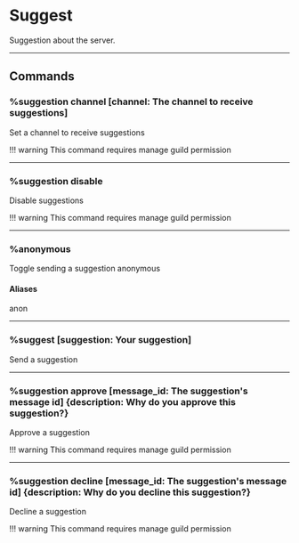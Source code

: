 # Suggest
Suggestion about the server.

---

## Commands

### %suggestion channel [channel: The channel to receive suggestions]
Set a channel to receive suggestions

!!! warning
    This command requires manage guild permission

---

### %suggestion disable
Disable suggestions

!!! warning
    This command requires manage guild permission

---

### %anonymous
Toggle sending a suggestion anonymous

#### Aliases
anon

---

### %suggest [suggestion: Your suggestion]
Send a suggestion

---

### %suggestion approve [message_id: The suggestion's message id] {description: Why do you approve this suggestion?}
Approve a suggestion

!!! warning
    This command requires manage guild permission

---

### %suggestion decline [message_id: The suggestion's message id] {description: Why do you decline this suggestion?}
Decline a suggestion

!!! warning
    This command requires manage guild permission